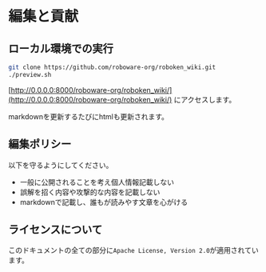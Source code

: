 # 編集と貢献

## ローカル環境での実行

```bash
git clone https://github.com/roboware-org/roboken_wiki.git
./preview.sh
```

[http://0.0.0.0:8000/roboware-org/roboken_wiki/](http://0.0.0.0:8000/roboware-org/roboken_wiki/) にアクセスします。

markdownを更新するたびにhtmlも更新されます。

## 編集ポリシー

以下を守るようにしてください。

- 一般に公開されることを考え個人情報記載しない
- 誤解を招く内容や攻撃的な内容を記載しない
- markdownで記載し、誰もが読みやす文章を心がける

## ライセンスについて
このドキュメントの全ての部分に`Apache License, Version 2.0`が適用されています。
